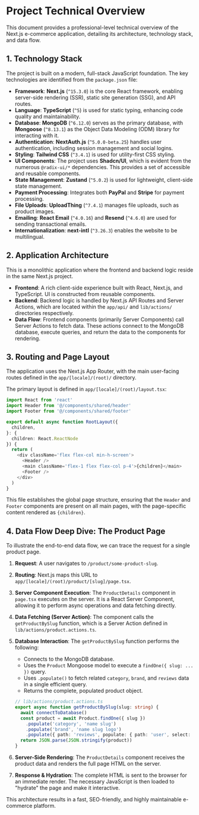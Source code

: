 # Project Technical Overview

This document provides a professional-level technical overview of the Next.js e-commerce application, detailing its architecture, technology stack, and data flow.

## 1. Technology Stack

The project is built on a modern, full-stack JavaScript foundation. The key technologies are identified from the `package.json` file:

-   **Framework**: **Next.js** (`^15.3.0`) is the core React framework, enabling server-side rendering (SSR), static site generation (SSG), and API routes.
-   **Language**: **TypeScript** (`^5`) is used for static typing, enhancing code quality and maintainability.
-   **Database**: **MongoDB** (`^6.12.0`) serves as the primary database, with **Mongoose** (`^8.13.1`) as the Object Data Modeling (ODM) library for interacting with it.
-   **Authentication**: **NextAuth.js** (`^5.0.0-beta.25`) handles user authentication, including session management and social logins.
-   **Styling**: **Tailwind CSS** (`^3.4.1`) is used for utility-first CSS styling.
-   **UI Components**: The project uses **Shadcn/UI**, which is evident from the numerous `@radix-ui/*` dependencies. This provides a set of accessible and reusable components.
-   **State Management**: **Zustand** (`^5.0.2`) is used for lightweight, client-side state management.
-   **Payment Processing**: Integrates both **PayPal** and **Stripe** for payment processing.
-   **File Uploads**: **UploadThing** (`^7.4.1`) manages file uploads, such as product images.
-   **Emailing**: **React Email** (`^4.0.16`) and **Resend** (`^4.6.0`) are used for sending transactional emails.
-   **Internationalization**: **next-intl** (`^3.26.3`) enables the website to be multilingual.

## 2. Application Architecture

This is a monolithic application where the frontend and backend logic reside in the same Next.js project.

-   **Frontend**: A rich client-side experience built with React, Next.js, and TypeScript. UI is constructed from reusable components.
-   **Backend**: Backend logic is handled by Next.js API Routes and Server Actions, which are located within the `app/api/` and `lib/actions/` directories respectively.
-   **Data Flow**: Frontend components (primarily Server Components) call Server Actions to fetch data. These actions connect to the MongoDB database, execute queries, and return the data to the components for rendering.

## 3. Routing and Page Layout

The application uses the Next.js App Router, with the main user-facing routes defined in the `app/[locale]/(root)/` directory.

The primary layout is defined in `app/[locale]/(root)/layout.tsx`:

```typescript
import React from 'react'
import Header from '@/components/shared/header'
import Footer from '@/components/shared/footer'

export default async function RootLayout({
  children,
}: {
  children: React.ReactNode
}) {
  return (
    <div className='flex flex-col min-h-screen'>
      <Header />
      <main className='flex-1 flex flex-col p-4'>{children}</main>
      <Footer />
    </div>
  )
}
```

This file establishes the global page structure, ensuring that the `Header` and `Footer` components are present on all main pages, with the page-specific content rendered as `{children}`.

## 4. Data Flow Deep Dive: The Product Page

To illustrate the end-to-end data flow, we can trace the request for a single product page.

1.  **Request**: A user navigates to `/product/some-product-slug`.
2.  **Routing**: Next.js maps this URL to `app/[locale]/(root)/product/[slug]/page.tsx`.
3.  **Server Component Execution**: The `ProductDetails` component in `page.tsx` executes on the server. It is a React Server Component, allowing it to perform async operations and data fetching directly.
4.  **Data Fetching (Server Action)**: The component calls the `getProductBySlug` function, which is a Server Action defined in `lib/actions/product.actions.ts`.
5.  **Database Interaction**: The `getProductBySlug` function performs the following:
    -   Connects to the MongoDB database.
    -   Uses the `Product` Mongoose model to execute a `findOne({ slug: ... })` query.
    -   Uses `.populate()` to fetch related `category`, `brand`, and `reviews` data in a single efficient query.
    -   Returns the complete, populated product object.

    ```typescript
    // lib/actions/product.actions.ts
    export async function getProductBySlug(slug: string) {
      await connectToDatabase()
      const product = await Product.findOne({ slug })
        .populate('category', 'name slug')
        .populate('brand', 'name slug logo')
        .populate({ path: 'reviews', populate: { path: 'user', select: 'name' } })
      return JSON.parse(JSON.stringify(product))
    }
    ```
6.  **Server-Side Rendering**: The `ProductDetails` component receives the product data and renders the full page HTML on the server.
7.  **Response & Hydration**: The complete HTML is sent to the browser for an immediate render. The necessary JavaScript is then loaded to "hydrate" the page and make it interactive.

This architecture results in a fast, SEO-friendly, and highly maintainable e-commerce platform.